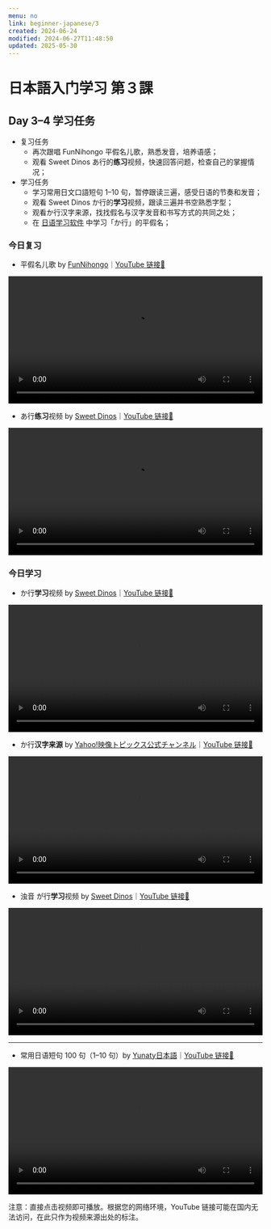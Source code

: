 ```yaml
---
menu: no
link: beginner-japanese/3
created: 2024-06-24
modified: 2024-06-27T11:48:50
updated: 2025-05-30
---
```


# 日本語入门学习 第３課

## Day 3–4 学习任务

- 复习任务
	- 再次跟唱 FunNihongo 平假名儿歌，熟悉发音，培养语感；
	- 观看 Sweet Dinos あ行的**练习**视频，快速回答问题，检查自己的掌握情况；
- 学习任务
	- 学习常用日文口語短句 1–10 句，暂停跟读三遍，感受日语的节奏和发音；
	- 观看 Sweet Dinos か行的**学习**视频，跟读三遍并书空熟悉字型；
	- 观看か行汉字来源，找找假名与汉字发音和书写方式的共同之处；
	- 在 [日语学习软件](https://minielephant.net/beginner-japanese/#apps) 中学习「か行」的平假名；

### 今日复习

- 平假名儿歌 by [FunNihongo](https://www.youtube.com/@funnihongo9881)｜[YouTube 链接🔗](https://youtu.be/K-nw5EUxDz0?si=oFzzDq9tIBnE59Zo)

<video width="100%" height="auto" controls>
  <source src="https://mini-elephant-1318622621.cos.ap-chongqing.myqcloud.com/2024/06/21/learn-japanese-hiragana-alphabet-aiueo-song-funnihongo.mp4" type="video/mp4">
</video>

- あ行**练习**视频 by [Sweet Dinos](https://www.youtube.com/@SweetDinos/videos)｜[YouTube 链接🔗](https://youtu.be/aE3KFMJPmVk?si=bhTAXik2L6yC6xxm)

<video width="100%" height="auto" controls>
  <source src="https://mini-elephant-1318622621.cos.ap-chongqing.myqcloud.com/2024/06/23/learn-hiragana-alphabet-characters-practice-1.mp4" type="video/mp4">
</video>

### 今日学习

- か行**学习**视频 by [Sweet Dinos](https://www.youtube.com/@SweetDinos/videos)｜[YouTube 链接🔗](https://youtu.be/jlxNQ0G-YhY?si=1iDY3qeNaX-tD9BO)

<video width="100%" height="auto" controls>
  <source src="https://mini-elephant-1318622621.cos.ap-chongqing.myqcloud.com/2024/06/23/learn-hiragana-alphabet-characters-lesson-2.mp4" type="video/mp4">
</video>

- か行**汉字来源** by [Yahoo!映像トピックス公式チャンネル](https://www.youtube.com/@yahoo4559)｜[YouTube 链接🔗](https://youtu.be/PHqss3rB_zs?si=vNecdimWAN7HxHkO)

<video width="100%" height="auto" controls>
  <source src="https://mini-elephant-1318622621.cos.ap-chongqing.myqcloud.com/2024/06/23/ka-hiragana-kanji.mp4" type="video/mp4">
</video>

- 浊音 が行**学习**视频 by [Sweet Dinos](https://www.youtube.com/@SweetDinos/videos)｜[YouTube 链接🔗](https://youtu.be/hpJ2EvZopz8?si=4UujGRF4jHm4w_oE)

<video width="100%" height="auto" controls>
  <source src="https://mini-elephant-1318622621.cos.ap-chongqing.myqcloud.com/english/learn-hiragana-alphabet-characters-lesson-11.mp4" type="video/mp4">
</video>

---

- 常用日语短句 100 句（1–10 句）by [Yunaty日本語](https://www.youtube.com/@yunaty7700)｜[YouTube 链接🔗](https://youtu.be/v22JJP1GBAI?si=pwQ8u15OKfqNQZpD)

<video width="100%" height="auto" controls>
  <source src="https://mini-elephant-1318622621.cos.ap-chongqing.myqcloud.com/2024/06/23/1-10-japanese-sentences.mp4" type="video/mp4">
</video>

<span class="caption">注意：直接点击视频即可播放。根据您的网络环境，YouTube 链接可能在国内无法访问，在此只作为视频来源出处的标注。</span>
